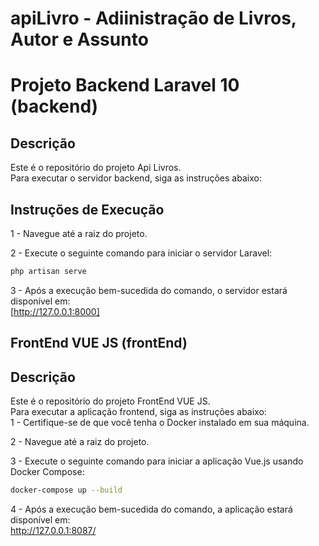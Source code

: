 # apiLivro - Adiinistração de Livros, Autor e Assunto
# Projeto Backend Laravel 10 (backend)

## Descrição
Este é o repositório do projeto Api Livros.  
Para executar o servidor backend, siga as instruções abaixo:  

## Instruções de Execução

1 - Navegue até a raiz do projeto.

2 - Execute o seguinte comando para iniciar o servidor Laravel:

```bash
php artisan serve
```
3 - Após a execução bem-sucedida do comando, o servidor estará disponível em:  
[http://127.0.0.1:8000]
## FrontEnd VUE JS (frontEnd)

## Descrição
Este é o repositório do projeto FrontEnd VUE JS.  
Para executar a aplicação frontend, siga as instruções abaixo:  
1 - Certifique-se de que você tenha o Docker instalado em sua máquina.

2 - Navegue até a raiz do projeto.

3 - Execute o seguinte comando para iniciar a aplicação Vue.js usando Docker Compose:

```bash
docker-compose up --build
```
4 - Após a execução bem-sucedida do comando, a aplicação estará disponível em:  
http://127.0.0.1:8087/

